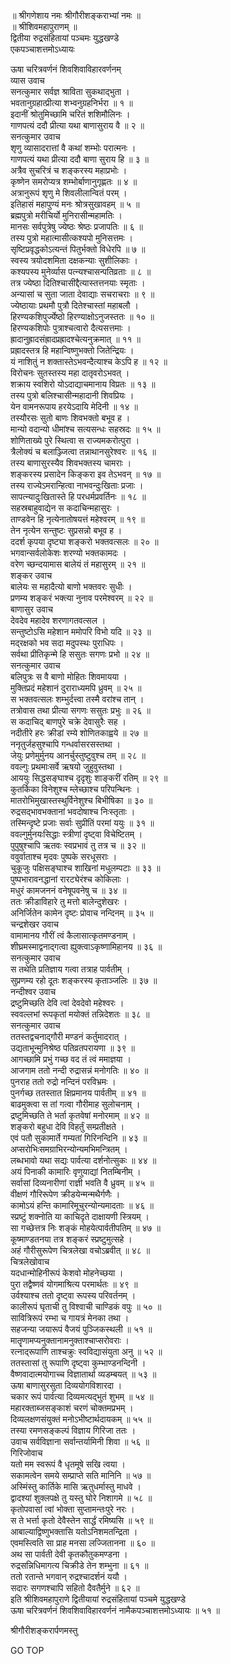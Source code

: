
  
॥ श्रीगणेशाय नमः श्रीगौरीशङ्कराभ्यां नमः ॥  
॥ श्रीशिवमहापुराणम् ॥  
द्वितीया रुद्रसंहितायां पञ्चमः युद्धखण्डे  
एकपञ्चाशत्तमोऽध्यायः  
  
  
ऊषा चरित्रवर्णनं शिवशिवाविहारवर्णनम्  
व्यास उवाच  
सनत्कुमार सर्वज्ञ श्राविता सुकथाद्‌भुता ।  
भवतानुग्रहात्प्रीत्या शभ्वनुग्रहनिर्भरा ॥ १ ॥  
इदानीं श्रोतुमिच्छामि चरितं शशिमौलिनः ।  
गाणपत्यं ददौ प्रीत्या यथा बाणासुराय वै ॥ २ ॥  
सनत्कुमार उवाच  
शृणु व्यासादरात्तां वै कथां शम्भोः परात्मनः ।  
गाणपत्यं यथा प्रीत्या ददौ बाणा सुराय हि ॥ ३ ॥  
अत्रैव सुचरित्रं च शङ्करस्य महाप्रभोः ।  
कृष्णेन समरोप्यत्र शम्भोर्बाणानुगृह्णतः ॥ ४ ॥  
अत्रानुरूपं शृणु मे शिवलीलान्वितं परम् ।  
इतिहासं महापुण्यं मनः श्रोत्रसुखावहम् ॥ ५ ॥  
ब्रह्मपुत्रो मरीचिर्यो मुनिरासीन्महामतिः ।  
मानसः सर्वपुत्रेषु ज्येष्ठः श्रेष्ठः प्रजापतिः ॥ ६ ॥  
तस्य पुत्रो महात्मासीत्कश्यपो मुनिसत्तमः ।  
सृष्टिप्रवृद्धकोऽत्यन्तं पितुर्भक्तो विधेरपि ॥ ७ ॥  
स्वस्य त्रयोदशमिता दक्षकन्याः सुशीलिकाः ।  
कश्यपस्य मुनेर्व्यास पत्न्यश्चासन्पतिव्रताः ॥ ८ ॥  
तत्र ज्येष्ठा दितिश्चासीद्दैत्यास्तत्तनयाः स्मृताः ।  
अन्यासां च सुता जाता देवाद्याः सचराचराः ॥ ९ ॥  
ज्येष्ठायाः प्रथमौ पुत्रौ दितेश्चास्तां महाबलौ ।  
हिरण्यकशिपुर्ज्येष्ठो हिरण्याक्षोऽनुजस्ततः ॥ १० ॥  
हिरण्यकशिपोः पुत्राश्चत्वारो दैत्यसत्तमाः ।  
ह्रादानुह्रादसंह्रादप्रह्रादश्चेत्यनुक्रमात् ॥ ११ ॥  
प्रह्रादस्तत्र हि महान्विष्णुभक्तो जितेन्द्रियः ।  
यं नाशितुं न शक्तास्तेऽभवन्दैत्याश्च केऽपि ह ॥ १२ ॥  
विरोचनः सुतस्तस्य महा दातृवरोऽभवत् ।  
शक्राय स्वशिरो योऽदाद्याचमानाय विप्रतः ॥ १३ ॥  
तस्य पुत्रो बलिश्चासीन्महादानी शिवप्रियः ।  
येन वामनरूपाय हरयेऽदायि मेदिनी ॥ १४ ॥  
तस्यौरसः सुतो बाणः शिवभक्तो बभूव ह ।  
मान्यो वदान्यो धीमांश्च सत्यसन्धः सहस्रदः ॥ १५ ॥  
शोणिताख्ये पुरे स्थित्वा स राज्यमकरोत्पुरा ।  
त्रैलोक्यं च बलाञ्ज्जित्वा तन्नाथानसुरेश्वरः ॥ १६ ॥  
तस्य बाणासुरस्यैव शिवभक्तस्य चामराः ।  
शङ्करस्य प्रसादेन किङ्‌करा इव तेऽभवन् ॥ १७ ॥  
तस्य राज्येऽमरान्हित्वा नाभवन्दुःखिताः प्रजाः ।  
सापत्न्यादुःखितास्ते हि परधर्मप्रवर्तिनः ॥ १८ ॥  
सहस्रबाहुवाद्येन स कदाचिन्महासुरः ।  
ताण्डवेन हि नृत्येनातोषयत्तं महेश्वरम् ॥ १९ ॥  
तेन नृत्येन सन्तुष्टः सुप्रसन्नो बभूव ह ।  
ददर्श कृपया दृष्ट्या शङ्करो भक्तवत्सलः ॥ २० ॥  
भगवान्सर्वलोकेशः शरण्यो भक्तकामदः ।  
वरेण च्छन्दयामास बालेयं तं महासुरम् ॥ २१ ॥  
शङ्कर उवाच  
बालेयः स महादैत्यो बाणो भक्तवरः सुधीः ।  
प्रणम्य शङ्करं भक्त्या नुनाव परमेश्वरम् ॥ २२ ॥  
बाणासुर उवाच  
देवदेव महादेव शरणागतवत्सल ।  
सन्तुष्टोऽसि महेशान ममोपरि विभो यदि ॥ २३ ॥  
मद्‌रक्षको भव सदा मदुपस्थः पुराधिपः ।  
सर्वथा प्रीतिकृन्मे हि ससुतः सगणः प्रभो ॥ २४ ॥  
सनत्कुमार उवाच  
बलिपुत्रः स वै बाणो मोहितः शिवमायया ।  
मुक्तिप्रदं महेशानं दुराराध्यमपि ध्रुवम् ॥ २५ ॥  
स भक्तवत्सलः शम्भुर्दत्त्वा तस्मै वरांश्च तान् ।  
तत्रोवास तथा प्रीत्या सगणः ससुतः प्रभुः ॥ २६ ॥  
स कदाचिद्‌ बाणपुरे चक्रे देवासुरैः सह ।  
नदीतीरे हरः क्रीडां रम्ये शोणितकाह्वये ॥ २७ ॥  
ननृतुर्जहसुश्चापि गन्धर्वासरसस्तथा ।  
जेयुः प्रणेमुर्मुनय आनर्चुस्तुष्टुवुश्च तम् ॥ २८ ॥  
ववल्गुः प्रथमाःसर्वे ऋषयो जुहुवुस्तथा ।  
आययुः सिद्धसङ्‌घाश्च दृदृशुः शाङ्‌करीं रतिम् ॥ २९ ॥  
कुतर्किका विनेशुश्च म्लेच्छाश्च परिपन्थिनः ।  
मातरोभिमुखास्तस्थुर्विनेशुश्च बिभीषिका ॥ ३० ॥  
रुद्रसद्‌भावभक्तानां भवदोषाश्च निःस्तृताः ।  
तस्मिन्दृष्टे प्रजाः सर्वाः सुप्रीतिं परमां ययुः ॥ ३१ ॥  
ववल्गुर्मुनयःसिद्धाः स्त्रीणां दृष्ट्वा विचेष्टितम् ।  
पुपुषुश्चापि ऋतवः स्वप्रभावं तु तत्र च ॥ ३२ ॥  
ववुर्वाताश्च मृदवः पुष्पके सरधूसराः ।  
चुकूजुः पक्षिसङ्‌घाश्च शाखिनां मधुलम्पटाः ॥ ३३ ॥  
पुष्पभारावनद्धानां रारट्येरंश्च कोकिलाः ।  
मधुरं कामजननं वनेषूपवनेषु च ॥ ३४ ॥  
ततः क्रीडाविहारे तु मत्तो बालेन्दुशेखरः ।  
अनिर्जितेन कामेन दृष्टः प्रोवाच नन्दिनम् ॥ ३५ ॥  
चन्द्रशेखर उवाच  
वामामानय गौरीं त्वं कैलासात्कृतमण्डनाम् ।  
शीघ्रमस्माद्वनाद्‌गत्वा ह्युक्त्वाऽकृष्णामिहानय ॥ ३६ ॥  
सनत्कुमार उवाच  
स तथेति प्रतिज्ञाय गत्वा तत्राह पार्वतीम् ।  
सुप्रणम्य रहो दूतः शङ्करस्य कृताञ्जलिः ॥ ३७ ॥  
नन्दीश्वर उवाच  
द्रष्टुमिच्छति देवि त्वां देवदेवो महेश्वरः ।  
स्ववल्लभां रूपकृतां मयोक्तं तन्निदेशतः ॥ ३८ ॥  
सनत्कुमार उवाच  
ततस्तद्वचनाद्‌गौरी मण्डनं कर्तुमादरात् ।  
उद्यताभून्मुनिश्रेष्ठ पतिव्रतपरायणा ॥ ३९ ॥  
आगच्छामि प्रभुं गच्छ वद तं त्वं ममाज्ञया ।  
आजगाम ततो नन्दी रुद्रासन्नं मनोगतिः ॥ ४० ॥  
पुनराह ततो रुद्रो नन्दिनं परविभ्रमः ।  
पुनर्गच्छ ततस्तात क्षिप्रमानय पार्वतीम् ॥ ४१ ॥  
बाढमुक्त्वा स तां गत्वा गौरीमाह सुलोचनाम् ।  
द्रष्टुमिच्छति ते भर्ता कृतवेषां मनोरमाम् ॥ ४२ ॥  
शङ्करो बहुधा देवि विहर्तुं सम्प्रतीक्षते ।  
एवं पतौ सुकामार्ते गम्यतां गिरिनन्दिनि ॥ ४३ ॥  
अप्सरोभिःसमग्राभिरन्योन्यमभिमन्त्रितम् ।  
लब्धभावो यथा सद्यः पार्वत्या दर्शनोत्सुकः ॥ ४४ ॥  
अयं पिनाकी कामारिः वृणुयाद्यां नितम्बिनीम् ।  
सर्वासां दिव्यनारीणां राज्ञी भवति वै ध्रुवम् ॥ ४५ ॥  
वीक्षणं गौरिरूपेण क्रीडयेन्मन्मथैर्गणैः ।  
कामोऽयं हन्ति कामारिमूचुरन्योन्यमादताः ॥ ४६ ॥  
स्प्रष्टुं शक्नोति या काचिदृते दाक्षायणी स्त्रियम् ।  
सा गच्छेत्तत्र निः शङ्‌कं मोहयेत्पार्वतीपतिम् ॥ ४७ ॥  
कूष्माण्डतनया तत्र शङ्करं स्प्रष्टुमुत्सहे ।  
अहं गौरीसुरूपेण चित्रलेखा वचोऽब्रवीत् ॥ ४८ ॥  
चित्रलेखोवाच  
यदधान्मोहिनीरूपं केशवो मोहनेच्छया ।  
पुरा तद्वैष्णवं योगमाश्रित्य परमार्थतः ॥ ४९ ॥  
उर्वश्याश्च ततो दृष्ट्वा रूपस्य परिवर्तनम् ।  
कालीरूपं घृताची तु विश्वाची चाण्डिकं वपुः ॥ ५० ॥  
सावित्रिरूपं रम्भा च गायत्रं मेनका तथा ।  
सहजन्या जयारूपं वैजयं पुञ्जिकस्थली ॥ ५१ ॥  
मातॄणामप्यनुक्तानामनुक्ताश्चाप्सरोवराः ।  
रत्नाद्‌रूपाणि ताश्चक्रुः स्वविद्यासंयुता अनु ॥ ५२ ॥  
ततस्तासां तु रूपाणि दृष्ट्वा कुम्भाण्डनन्दिनी ।  
वैष्णवादात्मयोगाच्च विज्ञातार्था व्यडम्बयत् ॥ ५३ ॥  
ऊषा बाणासुरसुता दिव्ययोगविशारदा ।  
चकार रूपं पार्वत्या दिव्यमत्यद्‌भुतं शुभम् ॥ ५४ ॥  
महारक्ताब्जसङ्‌काशं चरणं चोक्तमप्रभम् ।  
दिव्यलक्षणसंयुक्तं मनोऽभीष्टार्थदायकम् ॥ ५५ ॥  
तस्या रमणसङ्‌कल्पं विज्ञाय गिरिजा ततः ।  
उवाच सर्वविज्ञाना सर्वान्तर्यामिनी शिवा ॥ ५६ ॥  
गिरिजोवाच  
यतो मम स्वरूपं वै धृतमूषे सखि त्वया ।  
सकामत्वेन समये सम्प्राप्ते सति मानिनि ॥ ५७ ॥  
अस्मिंस्तु कार्तिके मासि ऋतुधर्मास्तु माधवे ।  
द्वादश्यां शुक्लपक्षे तु यस्तु घोरे निशागमे ॥ ५८ ॥  
कृतोपवासां त्वां भोक्ता सुप्तामन्तःपुरे नरः ।  
स ते भर्त्ता कृतो देवैस्तेन सार्द्धं रमिष्यसि ॥ ५९ ॥  
आबाल्याद्विष्णुभक्तासि यतोऽनिशमतन्द्रिता ।  
एवमस्त्विति सा प्राह मनसा लज्जितानना ॥ ६० ॥  
अथ सा पार्वती देवी कृतकौतुकमण्डना ।  
रुद्रसन्निधिमागत्य चिक्रीडे तेन शम्भुना ॥ ६१ ॥  
ततो रतान्ते भगवान् रुद्रश्चादर्शनं ययौ ।  
सदारः सगणश्चापि सहितो दैवतैर्मुने ॥ ६२ ॥  
इति श्रीशिवमहापुराणे द्वितीयायां रुद्रसंहितायां पञ्चमे युद्धखण्डे  
ऊषा चरित्रवर्णनं शिवशिवाविहारवर्णनं नामैकपञ्चाशत्तमोऽध्यायः ॥ ५१ ॥  
  
  
श्रीगौरीशङ्करार्पणमस्तु  
  
GO TOP
